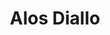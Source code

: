 ---
layout: page
title: Alos Diallo
img: https://geiselmed.dartmouth.edu/qbs/wp-content/uploads/sites/32/2022/12/Diallo-Alos--768x768.jpg
redirect_url: https://geiselmed.dartmouth.edu/qbs/profile/alos-diallo/
type: Graduates
description: QBS PhD @ Dartmouth
---